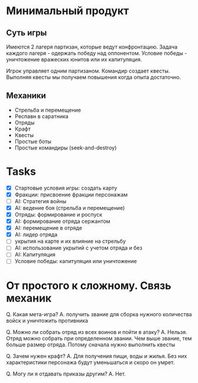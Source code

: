 # Минимальный продукт

## Суть игры

Имеются 2 лагеря партизан, которые ведут конфронтацию. Задача каждого лагеря -
одержать победу над оппонентом.
Условие победы - уничтожение вражеских юнитов или их капитуляция.

Игрок управляет одним партизаном. Командир создает квесты. Выполняя квесты мы
получаем повышения когда опыта достаточно.


## Механики

* Стрельба и перемещение
* Респавн в саратника
* Отряды
* Крафт
* Квесты
* Простые боты
* Простые командиры (seek-and-destroy)


# Tasks

- [x] Стартовые условия игры: создать карту
- [x] Фракции: присвоение фракции персонажам
- [ ] AI: Стратегия войны
- [x] AI: ведение боя (стрельба и перемещение)
- [x] Отряды: формирование и роспуск
- [x] AI: формирование отряда сержантом
- [x] AI: перемещение в отряде
- [x] AI: лидер отряда
- [ ] укрытия на карте и их влияние на стрельбу
- [ ] AI: использование укрытий с учетом отряда и без
- [ ] AI: Капитуляция
- [ ] Условие победы: капитуляция или уничтожение

# От простого к сложному. Связь механик

Q. Какая мета-игра?
A. получить звание для сборка нужного количества войск и уничтожить противника

Q. Можно ли собрать отряд из всех воинов и пойти в атаку?
A. Нельзя. Отряд можно собрать при определенном звании. Чем выше звание, тем
больше размер отряда. Потому сначала нужно выполнить квесты

Q. Зачем нужен крафт?
A. Для получения пищи, воды и жилья. Без них характеристики персонажа будут
уменьшаться и скоро он умрет.

Q. Могу ли я отдавать приказы другим?
A. Нет.
